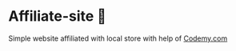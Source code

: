 # Affiliate-site :money_mouth_face:                                                                                                                                                                                                                                                                                                              
Simple website affiliated with local store
 with help of <a href="http://johnelder.com/">Codemy.com</a>
